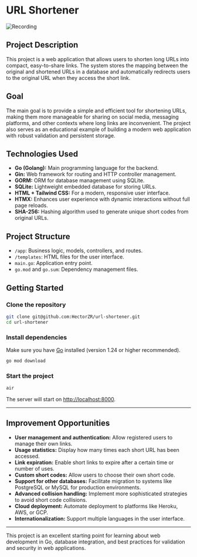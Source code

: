 # URL Shortener

![Recording](./docs/recording.gif)

## Project Description

This project is a web application that allows users to shorten long URLs into compact, easy-to-share links. The system stores the mapping between the original and shortened URLs in a database and automatically redirects users to the original URL when they access the short link.

## Goal

The main goal is to provide a simple and efficient tool for shortening URLs, making them more manageable for sharing on social media, messaging platforms, and other contexts where long links are inconvenient. The project also serves as an educational example of building a modern web application with robust validation and persistent storage.

## Technologies Used

- **Go (Golang):** Main programming language for the backend.
- **Gin:** Web framework for routing and HTTP controller management.
- **GORM:** ORM for database management using SQLite.
- **SQLite:** Lightweight embedded database for storing URLs.
- **HTML + Tailwind CSS:** For a modern, responsive user interface.
- **HTMX:** Enhances user experience with dynamic interactions without full page reloads.
- **SHA-256:** Hashing algorithm used to generate unique short codes from original URLs.

## Project Structure

- `/app`: Business logic, models, controllers, and routes.
- `/templates`: HTML files for the user interface.
- `main.go`: Application entry point.
- `go.mod` and `go.sum`: Dependency management files.

## Getting Started

### Clone the repository

```bash
git clone git@github.com:HectorZR/url-shortener.git
cd url-shortener
```

### Install dependencies

Make sure you have [Go](https://go.dev/dl/) installed (version 1.24 or higher recommended).

```bash
go mod download
```

### Start the project

```bash
air
```

The server will start on [http://localhost:8000](http://localhost:8000).

---

## Improvement Opportunities

- **User management and authentication:** Allow registered users to manage their own links.
- **Usage statistics:** Display how many times each short URL has been accessed.
- **Link expiration:** Enable short links to expire after a certain time or number of uses.
- **Custom short codes:** Allow users to choose their own short code.
- **Support for other databases:** Facilitate migration to systems like PostgreSQL or MySQL for production environments.
- **Advanced collision handling:** Implement more sophisticated strategies to avoid short code collisions.
- **Cloud deployment:** Automate deployment to platforms like Heroku, AWS, or GCP.
- **Internationalization:** Support multiple languages in the user interface.

---

This project is an excellent starting point for learning about web development in Go, database integration, and best practices for validation and security in web applications.
